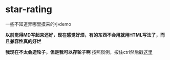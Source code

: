 # star-rating
一些不知道弄哪里摸来的小demo

**以前觉得MD写起来还好，现在感觉好烦，有的东西不会用就用HTML写法了，而且兼容性真的好烂**

**我现在不太会造轮子，但是我可以存轮子啊**
按照惯例，按住ctrl然后戳<a href="https://github.com/ech0l1u/star-rating/blob/master/index.html">这里</a>
